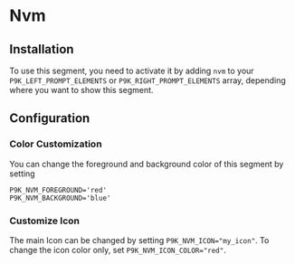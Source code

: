 # Nvm

## Installation

To use this segment, you need to activate it by adding `nvm` to your
`P9K_LEFT_PROMPT_ELEMENTS` or `P9K_RIGHT_PROMPT_ELEMENTS` array, depending
where you want to show this segment.

## Configuration

### Color Customization

You can change the foreground and background color of this segment by setting
```
P9K_NVM_FOREGROUND='red'
P9K_NVM_BACKGROUND='blue'
```

### Customize Icon

The main Icon can be changed by setting `P9K_NVM_ICON="my_icon"`. To change the
icon color only, set `P9K_NVM_ICON_COLOR="red"`.